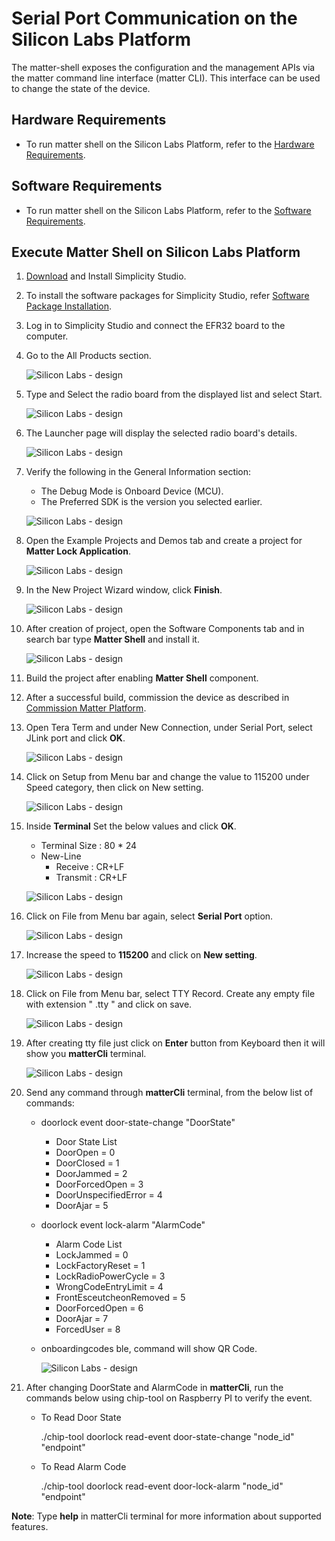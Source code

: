 # Serial Port Communication on the Silicon Labs Platform

The matter-shell exposes the configuration and the management APIs via the matter command line interface (matter CLI). This interface can be used to change the state of the device.

## Hardware Requirements

- To run matter shell on the Silicon Labs Platform, refer to the [Hardware Requirements](/matter/<docspace-docleaf-version>/matter-prerequisites/hardware-requirements).

## Software Requirements

- To run matter shell on the Silicon Labs Platform, refer to the [Software Requirements](/matter/<docspace-docleaf-version>/matter-prerequisites/software-requirements).

## Execute Matter Shell on Silicon Labs Platform

1. [Download](https://www.silabs.com/developers/simplicity-studio) and Install Simplicity Studio.

2. To install the software packages for Simplicity Studio, refer [Software Package Installation](/matter/<docspace-docleaf-version>/matter-wifi-getting-started-example/software-installation#installation-of-software-packages).

3. Log in to Simplicity Studio and connect the EFR32 board to the computer.

4. Go to the All Products section.

   ![Silicon Labs - design](./images/all-products-selection.png)

5. Type and Select the radio board from the displayed list and select Start.

   ![Silicon Labs - design](./images/select-efx-board.png)

6. The Launcher page will display the selected radio board's details.

   ![Silicon Labs - design](./images/overview-tab-efx32.png)

7. Verify the following in the General Information section:
   - The Debug Mode is Onboard Device (MCU).
   - The Preferred SDK is the version you selected earlier.

   ![Silicon Labs - design](./images/create-project-verify-efx-general-information.png)

8. Open the Example Projects and Demos tab and create a project for **Matter Lock Application**.

   ![Silicon Labs - design](./images/create-project-select-efx-lock-example.png)

9. In the New Project Wizard window, click **Finish**.

   ![Silicon Labs - design](./images/create-project-lock-click-finish.png)

10. After creation of project, open the Software Components tab and in search bar type **Matter Shell** and install it.

    ![Silicon Labs - design](./images/matter-shell-enable.png)

11. Build the project after enabling **Matter Shell** component.

12. After a successful build, commission the device as described in [Commission Matter Platform](/matter/<docspace-docleaf-version>/matter-wifi-run-demo/use-case-execution#creating-the-matter-network).

13. Open Tera Term and under New Connection, under Serial Port, select JLink port and click **OK**.

    ![Silicon Labs - design](./images/tera-term-select-jlink-port.png)

14. Click on Setup from Menu bar and change the value to 115200 under Speed category, then click on New setting.

    ![Silicon Labs - design](./images/tera-term-selection-in-terminal.png)

15. Inside **Terminal** Set the below values and click **OK**.

    - Terminal Size : 80 * 24
    - New-Line
      - Receive : CR+LF
      - Transmit : CR+LF

    ![Silicon Labs - design](./images/tera-term-terminal-setup.png)

16. Click on File from Menu bar again, select **Serial Port** option.

    ![Silicon Labs - design](./images/tera-term-select-serial-port.png)

17. Increase the speed to **115200** and click on **New setting**.

    ![Silicon Labs - design](./images/tera-term-select-speed.png)

18. Click on File from Menu bar, select TTY Record. Create any empty file with extension " .tty " and click on save.

    ![Silicon Labs - design](./images/tera-term-tty-record.png)

19. After creating tty file just click on **Enter** button from Keyboard then it will show you **matterCli** terminal.

    ![Silicon Labs - design](./images/tera-term-matter-cli.png)

20. Send any command through **matterCli** terminal, from the below list of commands:

    - doorlock event door-state-change "DoorState"
        - Door State List
        - DoorOpen = 0
        - DoorClosed = 1
        - DoorJammed = 2
        - DoorForcedOpen = 3
        - DoorUnspecifiedError = 4
        - DoorAjar = 5
    - doorlock event lock-alarm "AlarmCode"
        - Alarm Code List
        - LockJammed = 0
        - LockFactoryReset = 1
        - LockRadioPowerCycle = 3
        - WrongCodeEntryLimit = 4
        - FrontEsceutcheonRemoved = 5
        - DoorForcedOpen = 6
        - DoorAjar = 7
        - ForcedUser = 8
    - onboardingcodes ble, command will show QR Code.

      ![Silicon Labs - design](./images/matter-shell-command-send.png)

21. After changing DoorState and AlarmCode in **matterCli**, run the commands below using chip-tool on Raspberry PI to verify the event.
  
    - To Read Door State
  
      ./chip-tool doorlock read-event door-state-change "node_id" "endpoint"
  
    - To Read Alarm Code
  
      ./chip-tool doorlock read-event door-lock-alarm "node_id" "endpoint"

  **Note**: Type **help** in matterCli terminal for more information about supported features.
